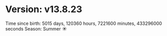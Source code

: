 # Version: v13.8.23
Time since birth: 5015 days, 120360 hours, 7221600 minutes, 433296000 seconds
Season: Summer ☀️
